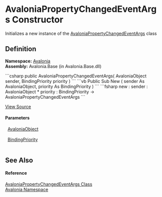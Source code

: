 # AvaloniaPropertyChangedEventArgs Constructor


Initializes a new instance of the <a href="T_Avalonia_AvaloniaPropertyChangedEventArgs">AvaloniaPropertyChangedEventArgs</a> class



## Definition
**Namespace:** <a href="N_Avalonia">Avalonia</a>  
**Assembly:** Avalonia.Base (in Avalonia.Base.dll)

<Tabs groupId="api-code-preview">
<TabItem value="csharp" label="C#">
```csharp
public AvaloniaPropertyChangedEventArgs(
	AvaloniaObject sender,
	BindingPriority priority
)
```
</TabItem>
<TabItem value="vb" label="VB">
```vb
Public Sub New ( 
	sender As AvaloniaObject,
	priority As BindingPriority
)
```
</TabItem>
<TabItem value="fsharp" label="F#">
```fsharp
new : 
        sender : AvaloniaObject * 
        priority : BindingPriority -> AvaloniaPropertyChangedEventArgs
```
</TabItem>
</Tabs>



<a href="https://github.com/AvaloniaUI/Avalonia/tree/master/src/Avalonia.Base/AvaloniaPropertyChangedEventArgs.cs#L11" title="View the source code">View Source</a>



#### Parameters
<dl><dt>  <a href="T_Avalonia_AvaloniaObject">AvaloniaObject</a></dt><dd> </dd><dt>  <a href="T_Avalonia_Data_BindingPriority">BindingPriority</a></dt><dd> </dd></dl>

## See Also


#### Reference
<a href="T_Avalonia_AvaloniaPropertyChangedEventArgs">AvaloniaPropertyChangedEventArgs Class</a>  
<a href="N_Avalonia">Avalonia Namespace</a>  

